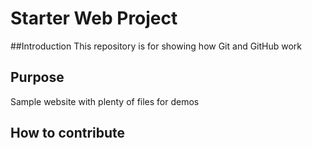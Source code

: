 # Starter Web Project

##Introduction
This repository is for showing how Git and GitHub work

## Purpose

Sample website with plenty of files for demos

## How to contribute
